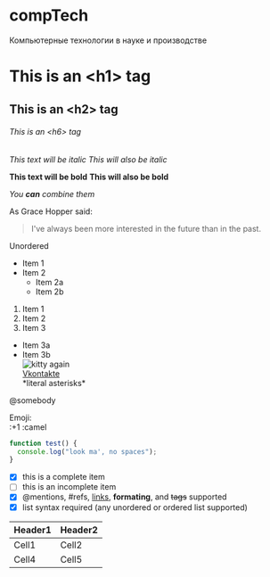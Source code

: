 # compTech
Компьютерные технологии в науке и производстве
# This is an \<h1\> tag  
## This is an \<h2\> tag  
###### This is an \<h6\> tag  
  
*This text will be italic*
_This will also be italic_

**This text will be bold**
__This will also be bold__

*You **can** combine them*  

As Grace Hopper said:  

> I've always been more interested
> in the future than in the past.  

Unordered
* Item 1
* Item 2
  * Item 2a
  * Item 2b  
  
1. Item 1
2. Item 2
3. Item 3
  * Item 3a
  * Item 3b  
![kitty again](https://i.pinimg.com/236x/4a/59/17/4a59172fc6d31c10bca6474c81eb34dc.jpg)  
[Vkontakte](vk.com)  
\*literal asterisks\*  

@somebody  

Emoji:  
:+1 :camel  

```javascript
function test() {
  console.log("look ma', no spaces");
}
```  
- [x] this is a complete item  
- [ ] this is an incomplete item  
- [x] @mentions, #refs, [links](), **formating**, and <del>tags</del> supported  
- [x] list syntax required (any unordered or ordered list supported)  

Header1 | Header2  
--------|--------  
Cell1 | Cell2  
Cell4 | Cell5  


